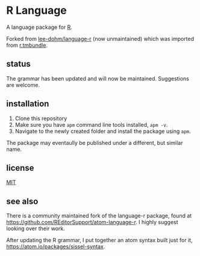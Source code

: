 # R Language

A language package for [R](http://www.r-project.org).

Forked from [lee-dohm/language-r](https://github.com/lee-dohm/language-r) (now
unmaintained) which was imported from
[r.tmbundle](https://github.com/textmate/r.tmbundle).

## status

The grammar has been updated and will now be maintained. Suggestions are
welcome.

## installation

1. Clone this repository
1. Make sure you have `apm` command line tools installed, `apm -v`.
1. Navigate to the newly created folder and install the package using `apm`.

The package may eventaully be published under a different, but similar name.

## license

[MIT](LICENSE.md)

## see also

There is a community maintained fork of the language-r package, found at
https://github.com/REditorSupport/atom-language-r. I highly suggest looking over
their work.

After updating the R grammar, I put together an atom syntax built just for it,
https://atom.io/packages/sissel-syntax.
